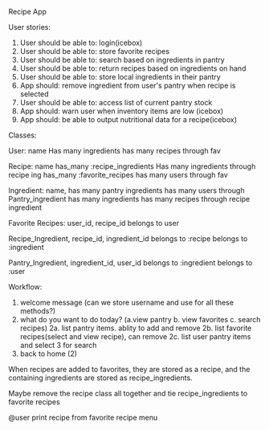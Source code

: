 Recipe App

User stories: 
1. User should be able to: login(icebox)
2. User should be able to: store favorite recipes
3. User should be able to: search based on ingredients in pantry
4. User should be able to: return recipes based on ingredients on hand
5. User should be able to: store local ingredients in their pantry
6. App should: remove ingredient from user's pantry when recipe is selected
7. User should be able to: access list of current pantry stock
8. App should: warn user when inventory items are low (icebox)
9. App should: be able to output nutritional data for a recipe(icebox)

Classes:

User: name
Has many ingredients
has many recipes through fav


Recipe: name
has_many :recipe_ingredients
Has many ingredients through recipe ing
has_many :favorite_recipes
has many users through fav

Ingredient: name, 
has many pantry ingredients
has many users through Pantry_ingredient
has many ingredients
has many recipes through recipe ingredient

Favorite Recipes: user_id, recipe_id
belongs to user

Recipe_Ingredient, recipe_id, ingredient_id
belongs to :recipe
belongs to :ingredient

Pantry_Ingredient, ingredient_id, user_id
belongs to :ingredient
belongs to :user


Workflow:
1. welcome message (can we store username and use for all these methods?)
2. what do you want to do today? (a.view pantry b. view favorites c. search recipes)
    2a. list pantry items. ablity to add and remove
    2b. list favorite recipes(select and view recipe), can remove
    2c. list user pantry items and select 3 for search
3. back to home (2)


When recipes are added to favorites, they are stored as a recipe, and the containing ingredients are stored as recipe_ingredients. 

Maybe remove the recipe class all together and tie recipe_ingredients to favorite recipes


@user
print recipe from favorite recipe menu


